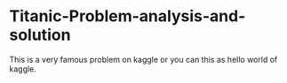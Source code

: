 # Titanic-Problem-analysis-and-solution
This is a very famous problem on kaggle or you can this as hello world of kaggle.
